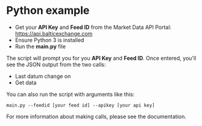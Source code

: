 # Python example


* Get your **API Key** and **Feed ID** from the Market Data API Portal: https://api.balticexchange.com
* Ensure Python 3 is installed
* Run the **main.py** file

The script will prompt you for you **API Key** and **Feed ID**. Once entered, you'll see the JSON output from the two calls:

* Last datum change on
* Get data

You can also run the script with arguments like this:

    main.py --feedid [your feed id] --apikey [your api key]

For more information about making calls, please see the documentation.